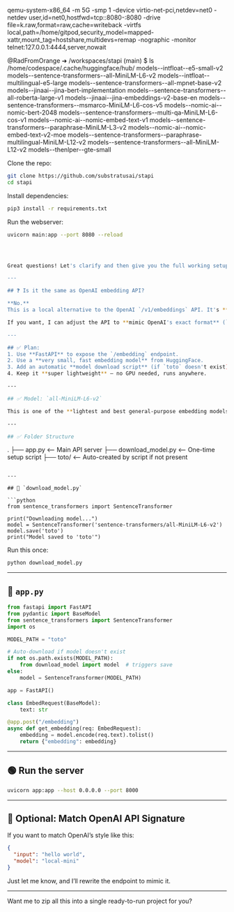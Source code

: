 qemu-system-x86_64 -m 5G -smp 1 -device virtio-net-pci,netdev=net0 -netdev user,id=net0,hostfwd=tcp::8080-:8080  -drive file=k.raw,format=raw,cache=writeback -virtfs local,path=/home/gitpod,security_model=mapped-xattr,mount_tag=hostshare,multidevs=remap  -nographic  -monitor  telnet:127.0.0.1:4444,server,nowait


@RadFromOrange ➜ /workspaces/stapi (main) $ ls /home/codespace/.cache/huggingface/hub/
models--intfloat--e5-small-v2                     models--sentence-transformers--all-MiniLM-L6-v2
models--intfloat--multilingual-e5-large           models--sentence-transformers--all-mpnet-base-v2
models--jinaai--jina-bert-implementation          models--sentence-transformers--all-roberta-large-v1
models--jinaai--jina-embeddings-v2-base-en        models--sentence-transformers--msmarco-MiniLM-L6-cos-v5
models--nomic-ai--nomic-bert-2048                 models--sentence-transformers--multi-qa-MiniLM-L6-cos-v1
models--nomic-ai--nomic-embed-text-v1             models--sentence-transformers--paraphrase-MiniLM-L3-v2
models--nomic-ai--nomic-embed-text-v2-moe         models--sentence-transformers--paraphrase-multilingual-MiniLM-L12-v2
models--sentence-transformers--all-MiniLM-L12-v2  models--thenlper--gte-small


Clone the repo:
```bash
git clone https://github.com/substratusai/stapi
cd stapi
```

Install dependencies:
```bash
pip3 install -r requirements.txt
```

Run the webserver:
```bash
uvicorn main:app --port 8080 --reload




Great questions! Let's clarify and then give you the full working setup.

---

## ❓ Is it the same as OpenAI embedding API?

**No.**  
This is a local alternative to the OpenAI `/v1/embeddings` API. It's **not the same**, but **it does the same job** — it takes text input and returns a list of float embeddings.

If you want, I can adjust the API to **mimic OpenAI's exact format** (`model`, `input`, etc.).

---

## ✅ Plan:
1. Use **FastAPI** to expose the `/embedding` endpoint.
2. Use a **very small, fast embedding model** from HuggingFace.
3. Add an automatic **model download script** (if `toto` doesn't exist).
4. Keep it **super lightweight** — no GPU needed, runs anywhere.

---

## ✅ Model: `all-MiniLM-L6-v2`

This is one of the **lightest and best general-purpose embedding models** (~80MB).

---

## ✅ Folder Structure
```
.
├── app.py           <-- Main API server
├── download_model.py <-- One-time setup script
├── toto/            <-- Auto-created by script if not present
```

---

## 🧠 `download_model.py`

```python
from sentence_transformers import SentenceTransformer

print("Downloading model...")
model = SentenceTransformer('sentence-transformers/all-MiniLM-L6-v2')
model.save('toto')
print("Model saved to 'toto'")
```

Run this once:
```bash
python download_model.py
```

---

## 🚀 `app.py`

```python
from fastapi import FastAPI
from pydantic import BaseModel
from sentence_transformers import SentenceTransformer
import os

MODEL_PATH = "toto"

# Auto-download if model doesn't exist
if not os.path.exists(MODEL_PATH):
    from download_model import model  # triggers save
else:
    model = SentenceTransformer(MODEL_PATH)

app = FastAPI()

class EmbedRequest(BaseModel):
    text: str

@app.post("/embedding")
async def get_embedding(req: EmbedRequest):
    embedding = model.encode(req.text).tolist()
    return {"embedding": embedding}
```

---

## 🟢 Run the server

```bash
uvicorn app:app --host 0.0.0.0 --port 8000
```

---

## 🔁 Optional: Match OpenAI API Signature

If you want to match OpenAI’s style like this:

```json
{
  "input": "hello world",
  "model": "local-mini"
}
```

Just let me know, and I’ll rewrite the endpoint to mimic it.

---

Want me to zip all this into a single ready-to-run project for you?
